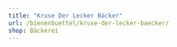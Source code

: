 ```yaml
---
title: "Kruse Der Lecker Bäcker"
url: /bienenbuettel/kruse-der-lecker-baecker/
shop: Bäckerei
---
```

